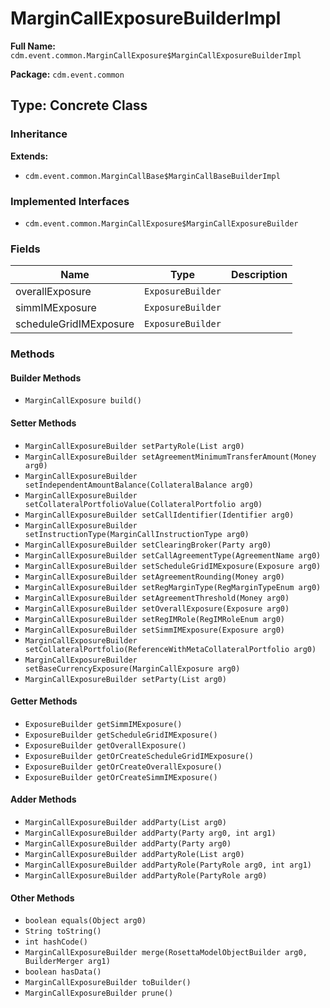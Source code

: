 # MarginCallExposureBuilderImpl

**Full Name:** `cdm.event.common.MarginCallExposure$MarginCallExposureBuilderImpl`

**Package:** `cdm.event.common`

## Type: Concrete Class

### Inheritance

**Extends:**
- `cdm.event.common.MarginCallBase$MarginCallBaseBuilderImpl`

### Implemented Interfaces

- `cdm.event.common.MarginCallExposure$MarginCallExposureBuilder`

### Fields

| Name | Type | Description |
|------|------|-------------|
| overallExposure | `ExposureBuilder` |  |
| simmIMExposure | `ExposureBuilder` |  |
| scheduleGridIMExposure | `ExposureBuilder` |  |

### Methods

#### Builder Methods

- `MarginCallExposure build()`

#### Setter Methods

- `MarginCallExposureBuilder setPartyRole(List arg0)`
- `MarginCallExposureBuilder setAgreementMinimumTransferAmount(Money arg0)`
- `MarginCallExposureBuilder setIndependentAmountBalance(CollateralBalance arg0)`
- `MarginCallExposureBuilder setCollateralPortfolioValue(CollateralPortfolio arg0)`
- `MarginCallExposureBuilder setCallIdentifier(Identifier arg0)`
- `MarginCallExposureBuilder setInstructionType(MarginCallInstructionType arg0)`
- `MarginCallExposureBuilder setClearingBroker(Party arg0)`
- `MarginCallExposureBuilder setCallAgreementType(AgreementName arg0)`
- `MarginCallExposureBuilder setScheduleGridIMExposure(Exposure arg0)`
- `MarginCallExposureBuilder setAgreementRounding(Money arg0)`
- `MarginCallExposureBuilder setRegMarginType(RegMarginTypeEnum arg0)`
- `MarginCallExposureBuilder setAgreementThreshold(Money arg0)`
- `MarginCallExposureBuilder setOverallExposure(Exposure arg0)`
- `MarginCallExposureBuilder setRegIMRole(RegIMRoleEnum arg0)`
- `MarginCallExposureBuilder setSimmIMExposure(Exposure arg0)`
- `MarginCallExposureBuilder setCollateralPortfolio(ReferenceWithMetaCollateralPortfolio arg0)`
- `MarginCallExposureBuilder setBaseCurrencyExposure(MarginCallExposure arg0)`
- `MarginCallExposureBuilder setParty(List arg0)`

#### Getter Methods

- `ExposureBuilder getSimmIMExposure()`
- `ExposureBuilder getScheduleGridIMExposure()`
- `ExposureBuilder getOverallExposure()`
- `ExposureBuilder getOrCreateScheduleGridIMExposure()`
- `ExposureBuilder getOrCreateOverallExposure()`
- `ExposureBuilder getOrCreateSimmIMExposure()`

#### Adder Methods

- `MarginCallExposureBuilder addParty(List arg0)`
- `MarginCallExposureBuilder addParty(Party arg0, int arg1)`
- `MarginCallExposureBuilder addParty(Party arg0)`
- `MarginCallExposureBuilder addPartyRole(List arg0)`
- `MarginCallExposureBuilder addPartyRole(PartyRole arg0, int arg1)`
- `MarginCallExposureBuilder addPartyRole(PartyRole arg0)`

#### Other Methods

- `boolean equals(Object arg0)`
- `String toString()`
- `int hashCode()`
- `MarginCallExposureBuilder merge(RosettaModelObjectBuilder arg0, BuilderMerger arg1)`
- `boolean hasData()`
- `MarginCallExposureBuilder toBuilder()`
- `MarginCallExposureBuilder prune()`

